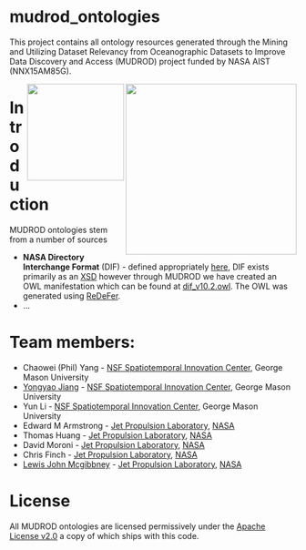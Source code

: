 # mudrod_ontologies

This project contains all ontology resources generated through the Mining and Utilizing Dataset Relevancy from Oceanographic Datasets to Improve Data Discovery and Access (MUDROD) project funded by NASA AIST (NNX15AM85G).

<img src="http://geant4.slac.stanford.edu/Space06/NASAJPLlogo.jpg" align="right" width="300" />
<img src="http://www.iucrc.org/sites/default/files/centerLogo.png" align="right" width="170" />

# Introduction
MUDROD ontologies stem from a number of sources
 * **NASA Directory Interchange Format** (DIF) - defined appropriately [here](http://gcmd.gsfc.nasa.gov/DocumentBuilder/defaultDif10/guide/whatisadif.html), DIF exists primarily as an [XSD](http://gcmd.gsfc.nasa.gov/Aboutus/xml/dif/dif_v10.2.xsd) however through MUDROD we have created an OWL manifestation which can be found at [dif_v10.2.owl](https://github.com/mudrod/mudrod_ontologies/blob/master/dif_v10.2.owl). The OWL was generated using [ReDeFer](http://rhizomik.net/html/redefer/).
 * ...

# Team members:

 * Chaowei (Phil) Yang - [NSF Spatiotemporal Innovation Center](http://stcenter.net/), George Mason University
 * [Yongyao Jiang](https://www.linkedin.com/in/yongyao-jiang-42516164) - [NSF Spatiotemporal Innovation Center](http://stcenter.net/), George Mason University
 * Yun Li - [NSF Spatiotemporal Innovation Center](http://stcenter.net/), George Mason University
 * Edward M Armstrong - [Jet Propulsion Laboratory](http://www.jpl.nasa.gov/), [NASA](http://www.nasa.gov)
 * Thomas Huang - [Jet Propulsion Laboratory](http://www.jpl.nasa.gov/), [NASA](http://www.nasa.gov)
 * David Moroni - [Jet Propulsion Laboratory](http://www.jpl.nasa.gov/), [NASA](http://www.nasa.gov)
 * Chris Finch - [Jet Propulsion Laboratory](http://www.jpl.nasa.gov/), [NASA](http://www.nasa.gov)
 * [Lewis John Mcgibbney](https://www.linkedin.com/in/lmcgibbney) - [Jet Propulsion Laboratory](http://www.jpl.nasa.gov/), [NASA](http://www.nasa.gov)

# License
All MUDROD ontologies are licensed permissively under the [Apache License v2.0](https://www.apache.org/licenses/LICENSE-2.0) a copy of which ships with this code.
